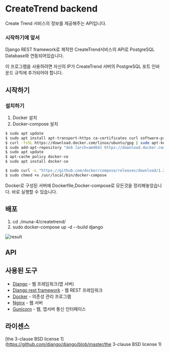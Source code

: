 # CreateTrend backend

Create Trend 서비스의 정보를 제공해주는 API입니다.



### 시작하기에 앞서

Django REST framework로 제작한 CreateTrend서비스의 API로 PostgreSQL Database와 연동되어있습니다. 

이 프로그램을 사용하려면 자신의 IP가 CreateTrend 서버의 PostgreSQL 포트 인바운드 규칙에 추가되어야 합니다. 



## 시작하기

### 설치하기

1. Docker 설치
2. Docker-compose 설치

```bash
$ sudo apt update
$ sudo apt install apt-transport-https ca-certificates curl software-properties-common
$ curl -fsSL https://download.docker.com/linux/ubuntu/gpg | sudo apt-key add -
$ sudo add-apt-repository "deb [arch=amd64] https://download.docker.com/linux/ubuntu bionic stable"
$ sudo apt update
$ apt-cache policy docker-ce
$ sudo apt install docker-ce
```

```bash
$ sudo curl -L "https://github.com/docker/compose/releases/download/1.24.0/docker-compose-$(uname -s)-$(uname -m)" -o /usr/local/bin/docker-compose
$ sudo chmod +x /usr/local/bin/docker-compose
```



Docker로 구성된 서버에 Dockerfile,Docker-compose로 모든것을 정리해놓았습니다. 바로 실행할 수 있습니다.




## 배포

1. cd ./muna-4/createtrend/
2. sudo docker-compose up -d --build django

![result](https://user-images.githubusercontent.com/48988862/90956224-76214600-e4bf-11ea-88c9-9d7784bb8117.png)

## API



## 사용된 도구

* [Django](https://www.djangoproject.com/) - 웹 프레임워크(앱 서버)
* [Django rest framework](https://www.django-rest-framework.org/) - 웹 REST 프레임워크
* [Docker](https://www.docker.com/) - 의존성 관리 프로그램
* [Nginx](https://www.nginx.com/) - 웹 서버
* [Gunicorn](https://gunicorn.org/) - 웹, 앱서버 통신 인터페이스



## 라이센스

 [the 3-clause BSD license 1](https://github.com/django/django/blob/master/the 3-clause BSD license 1)